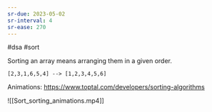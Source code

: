 ```yaml
---
sr-due: 2023-05-02
sr-interval: 4
sr-ease: 270
---
```


#dsa #sort

Sorting an array means arranging them in a given order.

```
[2,3,1,6,5,4] --> [1,2,3,4,5,6]
```

Animations: https://www.toptal.com/developers/sorting-algorithms

![[Sort_sorting_animations.mp4]]
